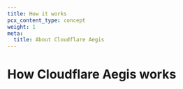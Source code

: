 ```yaml
---
title: How it works
pcx_content_type: concept
weight: 1
meta:
  title: About Cloudflare Aegis
---
```


# How Cloudflare Aegis works

